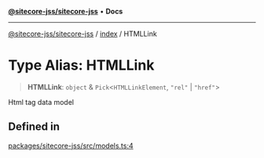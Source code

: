 [**@sitecore-jss/sitecore-jss**](../../README.md) • **Docs**

***

[@sitecore-jss/sitecore-jss](../../README.md) / [index](../README.md) / HTMLLink

# Type Alias: HTMLLink

> **HTMLLink**: `object` & `Pick`\<`HTMLLinkElement`, `"rel"` \| `"href"`\>

Html <link> tag data model

## Defined in

[packages/sitecore-jss/src/models.ts:4](https://github.com/Sitecore/jss/blob/20c393219fcc37eebfc5f9ac86576745ab661982/packages/sitecore-jss/src/models.ts#L4)
